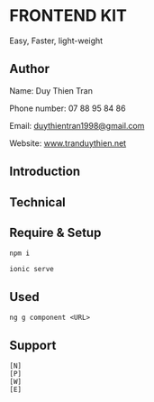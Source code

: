 # FRONTEND KIT
Easy, Faster, light-weight

## Author
Name: Duy Thien Tran

Phone number: 07 88 95 84 86

Email: duythientran1998@gmail.com

Website: www.tranduythien.net

## Introduction

## Technical

## Require & Setup
    
    npm i

    ionic serve

## Used

    ng g component <URL>
    
## Support
    [N] 
    [P] 
    [W] 
    [E]





